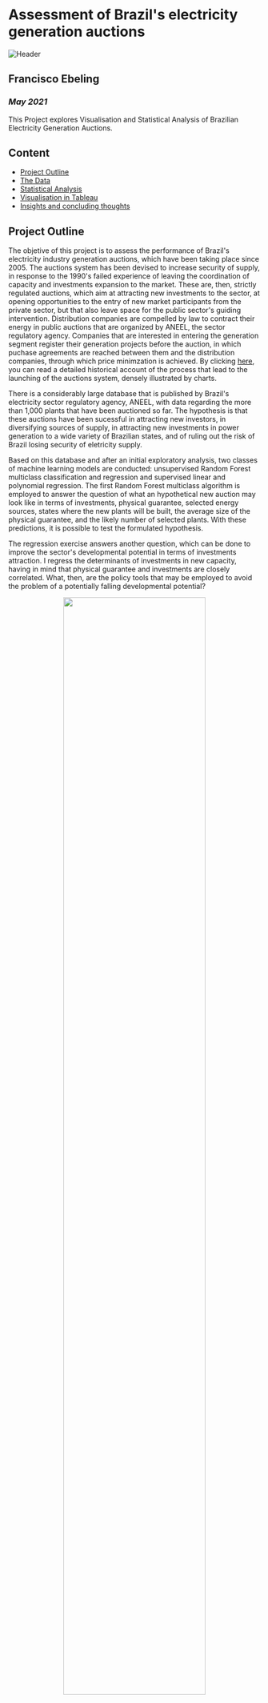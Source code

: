 # Assessment of Brazil's electricity generation auctions
![Header](https://github.com/ebelingbarros/Final-project-Ironhack-bootcamp/blob/main/figures/header3.jpg)

## Francisco Ebeling
### *May 2021*

This Project explores Visualisation and Statistical Analysis of Brazilian Electricity Generation Auctions.


## Content

- [Project Outline](#project-outline)
- [The Data](#the-data)
- [Statistical Analysis](#statistical-analysis)
- [Visualisation in Tableau](#visualisation-in-tableau)
- [Insights and concluding thoughts](#insights-and-concluding-thoughts)

## Project Outline

The objetive of this project is to assess the performance of Brazil's electricity industry generation auctions, which have been taking place since 2005. The auctions system has been devised to increase security of supply, in response to the 1990's failed experience of leaving the coordination of capacity and investments expansion to the market. These are, then, strictly regulated auctions, which aim at attracting new investments to the sector, at opening opportunities to the entry of new market participants from the private sector, but that also leave space for the public sector's guiding intervention. Distribution companies are compelled by law to contract their energy in public auctions that are organized by ANEEL, the sector regulatory agency. Companies that are interested in entering the generation segment register their generation projects before the auction, in which puchase agreements are reached between them and the distribution companies, through which price minimzation is achieved. By clicking [here](https://github.com/ebelingbarros/Final-project-Ironhack-bootcamp/blob/main/historicaloverview.md), you can read a detailed historical account of the process that lead to the launching of the auctions system, densely illustrated by charts. 

There is a considerably large database that is published by Brazil's electricity sector regulatory agency, ANEEL, with data regarding the more than 1,000 plants that have been auctioned so far. The hypothesis is that these auctions have been sucessful in attracting new investors, in diversifying sources of supply, in attracting new investments in power generation to a wide variety of Brazilian states, and of ruling out the risk of Brazil losing security of eletricity supply.

Based on this database and after an initial exploratory analysis, two classes of machine learning models are conducted: unsupervised Random Forest multiclass classification and regression and supervised linear and polynomial regression. The first Random Forest multiclass algorithm is employed to answer the question of what an hypothetical new auction may look like in terms of investments, physical guarantee, selected energy sources, states where the new plants will be built, the average size of the physical guarantee, and the likely number of selected plants. With these predictions, it is possible to test the formulated hypothesis. 

The regression exercise answers another question, which can be done to improve the sector's developmental potential in terms of investments attraction. I regress the determinants of investments in new capacity, having in mind that physical guarantee and investments are closely correlated. What, then, are the policy tools that may be employed to avoid the problem of a potentially falling developmental potential?

<p align="center">
  <img width="75%" height="75%" src="https://github.com/ebelingbarros/Final-project-Ironhack-bootcamp/blob/main/figures/processo.png"> 
</p> 

## The Data

Brazil's electricity sector regulatory agency ANEEL publishes a spreadsheet containing [data](https://www.aneel.gov.br/documents/654791/0/CEL_Resultados_Leil%C3%B5es_Gera%C3%A7%C3%A3o_2005a2019_28102019/b56f496f-92d1-3905-b57e-2dedbde2738a) about every winning plant of its generation auctions and reports the main features of the 45 auctions held since 2005 in a Powerbi format [dashboards](https://app.powerbi.com/view?r=eyJrIjoiZTZiNDhjNjctZTQ2NC00YzFmLTgxYTUtZmY5YjEzNmI3MjdkIiwidCI6IjQwZDZmOWI4LWVjYTctNDZhMi05MmQ0LWVhNGU5YzAxNzBlMSIsImMiOjR9). After assessing this data, I used to Python to explore and assess the data, clean it, translate from portuguese to english, and create new variables. Throughout this process, some variables were converted from R$ to US$. The cleaned dataframe was exported to a CSV files to be used throughout the statistical analysis process. 

For the regression models, the cleaned dataframe was suplemented with data regarding Gross Capital Formation (GKF), Government Investments (G), Foreign Direct Investment (FDI), country specific risk (EMBI+) primary energy consumption (E), and exchange rate (R$ to US$). The data was gathered from the World Bank's statistics [website](https://data.worldbank.org/) (World Bank Open Data), from [IPEADATA](http://ipeadata.gov.br/Default.aspx) and from [BP's statistical review of World Energy](https://www.bp.com/en/global/corporate/energy-economics/statistical-review-of-world-energy.html).

<p align="center">
  <img width="95%" height="95%" src="https://github.com/ebelingbarros/Final-project-Ironhack-bootcamp/blob/main/figures/headerdata.png"> 
</p> 

[The Jupyter Notebook can be found here.](https://github.com/ebelingbarros/Final-project-Ironhack-bootcamp/blob/main/files/Basic_eda.ipynb)

## Visualisation in Tableau

After this, Tableau was used to present graphs and dashboards that explored the features of the original database, plus some variables that have been created along the EDA/Data cleaning phase, and from data that was additionally imported.

[The final Tableau story can be found here.](https://public.tableau.com/profile/francisco.ebeling#!/vizhome/FinalProject_16213560028780/Story)
<p>&nbsp;</p>
<p align="center">
  <img width="95%" height="95%" src="https://github.com/ebelingbarros/Final-project-Ironhack-bootcamp/blob/main/figures/ezgif.com-gif-maker%20(1).gif">
</p> 

## Statistical Analysis

After the data was gathered and processed, the next step of the project was to answer a series of statistical questions. 

***1. Is it possible to predict what the profile of a probable contracted plant in the next generation auctions would be like?***

To answer that question, the Random Forest multiclass classification algorithm was run 6 times, predicting, for a hypothetically new selected plant, respectively, its:
- Investments in US$
- Physical Guarantee (Avg. Mw) 
- Physical Guarantee (Avg. Mw) (Physical Guarantee (Avg. Mw) / No. of winning bids in auction)
- State 
- Source
- Number of contracted plants in auction

Because the data is highly imbalanced towards chiefly low investments and physical guarantee levels, I ran the Random Forest classification algorithm using class weighting. Hence, the following code was used for specifying the model:

```
classifier = RandomForestClassifier(criterion = 'entropy', random_state=42, 
class_weight='balanced') 
```

The following table synthetizes the main results of the three takes of the Random Forest multiclass classification model used:

<img width="95%" height="95%" src="https://github.com/ebelingbarros/Final-project-Ironhack-bootcamp/blob/main/figures/table1.png">

The results suggests that the hypothetical new contracted plant would likely have a **low** level of investment (bin A), a **very low** physical guarantee, a **very low** physical guarantee size in relation to the auction, would probably be located in a **Northeastern state** (BA, RN, CE), would be a **wind power plant** and would be **one among many widding bids** (in the predicition of number of contracted plants in auction the bins "D" and "C", which correspond to a middle to high number, where the most likely). With this, it can be concluded that, although a typical next plant will have a **low** level of investments and **very low** level of physical guarantee, because in the hypothetical auction the number of approved plants will be **medium to high (within the C-D range)**, there are reason to believe that suppply and demand will be well coordinated.

- [Jupyter Notebook with investments bins prediction can be found here.](https://github.com/ebelingbarros/Final-project-Ironhack-bootcamp/blob/main/files/classification_investments.ipynb)
- [Jupyter Notebook with physical guarantee bins prediction can be found here.](https://github.com/ebelingbarros/Final-project-Ironhack-bootcamp/blob/main/files/classification_physical_guarantee.ipynb)
- [Jupyter Notebook with average physical guarantee size per auction bins prediction can be found here.](https://github.com/ebelingbarros/Final-project-Ironhack-bootcamp/blob/main/files/classification_size_bins.ipynb)
- [Jupyter Notebook with sources prediction can be found here.](https://github.com/ebelingbarros/Final-project-Ironhack-bootcamp/blob/main/files/classification_sources.ipynb)
- [Jupyter Notebook with states prediction can be found here.](https://github.com/ebelingbarros/Final-project-Ironhack-bootcamp/blob/main/files/classification_states.ipynb)
- [Jupyter Notebook with number of approved plants per auction prediction can be found here.](https://github.com/ebelingbarros/Final-project-Ironhack-bootcamp/blob/main/files/classification_number_bins.ipynb)

***2. What can be done to maximize the sector's investments? What are the determinants of investment behaviour in electricity generation?***

The second part of the statistical analysis consisted in answering the question of what can be done about the scenario sketched in part one, where it was seen that the average size of the investments and of the average size of the physical guarantee tends to be small, potentially becoming a macroeconomic burden. The counterveiling factor to minimize the chances of this event materializing is to **create the conditions to increasing the number of winning bids in a given auction**. Even though these would very likely have a **low** investments and **very low** physical guarantee profile, when added up they smoothly achieve the goal of coordinating supply and demand. Investments, however, would still beyond their former peak. To analyse what can be done about it, a machine learning regression analysis is employed, using three different takes is employed: linear, polynomial and Random forest regression.

To choose the most suitable model for the regression, simple OLS models where regressed, in four different scenarios. In the first two scenarios, the dependent variable is investments. In the second one, dummmies of energy source are added. In the second last scenarios, the dependendent variable is the average size of investments in relation to the number of winning bids in a single auction. In the fourth scenario the same dummies were also added. The scenario with the best performance was the first one, as can be seen in the table below. 

<img width="95%" height="95%" src="https://github.com/ebelingbarros/Final-project-Ironhack-bootcamp/blob/main/figures/table3.png">

Therefore the equation to be regressed by the ML regression models was the following: 

```
# As specified for OLS modelling exercise
Y = df['inv_US$'] 
X = df[['g', 'risk_embi', 'primary_energy_consumption', 'physical_guarantee', 'exch']] 
X = sm.add_constant(X) 
model = sm.OLS(Y,X) 

# As specified for the ML supervised regression algorithm
X = df2.iloc[:,0:5].values 
y = df2.iloc[:,5].values

# The 'g' stands for government expenditures, 'risk_embi' is a measure of country risk and 
'exch' is the exchange rate (R$ per US$ dollar)

```
The following table synthetizes the results obtained for the three models. 

<img width="95%" height="95%" src="https://github.com/ebelingbarros/Final-project-Ironhack-bootcamp/blob/main/figures/table4.png">

This table is telling us that while the Linear Regression machine learning algorithm serves two basic purposes, the Polynomial Regression ML and the Random Forest (unsupervised) ML algorithms tend to have only one. While in the first case both a prediction and intercept + coefficient arrays are provided, in the two latter cases in practice only the prediction array has analytical value. While the Polynomial Regression ML algorithm does provide estimations of an intercept and a coefficient, the nature of the equation makes their interpretation less straightforward. In the Random Forest case, there is no meaningful concept of coefficients as a takeaway for the modeller. **On the other hand, while using Linear Regressions serve this twofold purpose, it comes at the cost of much less statistically robust and accurate predictions, as measured by the R2 and the RMSE**.

Despite the fact that the Polynomial and Random Forest regression cannot answer the questions of what the determinants of investments in electricity plants are (at least, not in a meaningful way), they do provide an answer for the question posed in the previous section. By extrapolation, the regression models are providing likely candidates for an investment level of the next selected plant, as can be seen in the following graph. 

<p align="center">
  <img width="65%" height="65%" src="https://github.com/ebelingbarros/Final-project-Ironhack-bootcamp/blob/main/figures/ezgif.com-gif-maker%20(3).gif">
</p> 

Of these, an average can be calculated. The average investment mean of the entire population of winning bids was US$80,134,187. While the linear regression predicted an average mean of US$74,959,601 (very close to the y-test's mean), the polynomial regression and random forest regressions predicted lower values, of respectively, US$70,446,797 and US$71,195,097. By tuning the random forest's parameters, I manage to achieve a mean that was less than US$55,000,000, at the cost, however, of a much lower R2 and a higher RMSE. *Knowing how to trim the trees' branches and optimize its growth is, then, an intricate art!* 

<p align="center">
  <img width="55%" height="55%" src="https://github.com/ebelingbarros/Final-project-Ironhack-bootcamp/blob/main/figures/tenor.gif"> 
</p> 

However, returning to the question that is being answered in this section demands returning to the linear regression ML modelling world. These are the predicted intercept and coefficients:

### y = intercept + g + risk_embi + primary_energy_consumption + physical_guarantee + exch
### y = 251859563 + 2120118.19 + 110299.05 - 26798765.20 + 739.74 - 56555517.10

From the previous sections it was found that the average contracted price in each auction is bound to fall, and that increasing the number of contracted plants in each auction is a tool to increase investments. The most important result of the machine learning linear regression model is that the investments involved in the construction of a power plant is strongly dependent on its size, which is given by its physical guarantee, which is positively correlated with the dependent variable. Why, then, doesn't the government simply maximizes investments by instructing its public generation companies to propose large hydro plants in the auctions?  The answer is that it can't, as it is not that simple! The construction of large hydro dams has been usually related to large negative social, economic and environmental externalities. The Belo Monte power plant, built in the Amazon Forest on the Xingu river, is just one among a series projects that have, for more than 60 years, exchanged security of supply for these costs. For instance, Balbina's plant "kilowatts per Hectare" indicator, which measures how much area has to be flooded for the construction of the reservior to get a certain amount of energy is so low (only 2) that the result is environmental destruction on a vast scale, as can seen in the picture below. For comparison, some hydro plants' "kilowatts per Hectare" is larger than 1000!

<p align="center">
  <img width="80%" height="80%" src="https://github.com/ebelingbarros/Final-project-Ironhack-bootcamp/blob/main/figures/arvores-mortas.jpg">
</p>

What the analysis of the ML linear regression model results' tells us is that there are other ways of increasing sectoral investments. While these are not necessarily controllable by the electricity industry regulatory agency ANEEL, which organizes the auctions, they may be controlled by overall government policy. Two of these are increasing the government's investments - whose positive sign suggests that there is a positive correlation between this variable and investments committed in the auction - and by lowering the level of the exchange rate to the dollar. While it would be expected that a higher exchange rate would encourage FDI in the country, the probable causal mechanism for this finding is that lower exchange rates make investments more attractive because they lower the cost of importing goods and services for the assembly of a new power plant factor. The analysis of the investment risk factor (EMBI+), which positively correlates with investments, suggests that a lower country risk does not necessarily postively affects investments. This would have occured if a negative correlation had been found, because the EMBI+ index tells that the lower the indicator, the safer it is to invest in the country.

Finally, the encouragement of energy demand growth as a tool to accelerate investments, presumably via the channel of investor expectations is not effective. In fact, the model predicts a negative correlation between energy demand and investments. While in the 1970s investments anticipated demand - because of the previous memory of severe bottlenecks that had had hurt economic growth-, in the period of analysis while demand grew steadily, investments progressively fell. Energy planners believe that they can coordinate supply and demand for energy through more modern energy planning techniques that emulate the logic of the marketplace, thus yielding demand anticipation unnecessary. 

- [Jupyter Notebook with the ML regression models.](https://github.com/ebelingbarros/Final-project-Ironhack-bootcamp/blob/main/files/Regression.ipynb)

## Insights and concluding thoughts

- The Random Forest classification algorithm can be sucessfully applied to handle problems in which the data is heavily unbalanced. Key to that endeavor is to use class weighting. While the predictions tend to continue emphasizing the largest classes, room is opened for the predictions to also contemplate the outliers. The accuracy of predictions is improved as the real world is more closely resembled. The fit of the proposed approach and hypothesis to the RF classification algorithm hinged on the possibility of improving the algorithm's predictive reach.

- The RF multiclass classification algorithm and the ML regression have a comparable predictive performance vis-à-vis the empirical verification of the formulated hypothesis. Because some of the features of the auction were classes (and not binned classes) I decided to use the classification problem to have a common pool of metrics to compare the outcome. Both the RF classification algorithm and the RF regressor (if correctly tuned) have done a good job in dealing with the unbalancedness of the data.

- A next step of the present research agenda is to predict what are the likely companies/consortia that would win the next hypothetical bid. I want to analyse whether the electricity generation auctions mechanism is encouraging a larger private sector investments appetite. In other words, I want to understand whether the sector is transitioning towards private ownership and whether the auctions mechanism has been an effective public policy. This step depends on gathering data about the companies' actionary structure, which is very time-consuming.

- Another possible step is to incorporate code that attempts to simulate firms' strategic behavior into the logic of the classification algorithm, parting from auctions theory.

- This project showed me how important it is for the field of energy policy analysis and energy planning to perform "data deep dives". Some of the problems that have affected Brazil's energy sector during the last 20 years are related to a repeated tendency to shape its rules through preconceived economic principles. Getting to know what data is really telling us through state-of-the-art algorithms and visualisations is a form of reconciliating rule-making processes with reality. 




